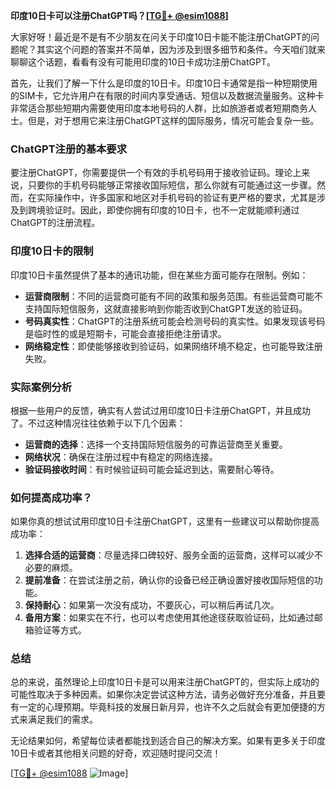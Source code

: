 **印度10日卡可以注册ChatGPT吗？[[TG💪+ @esim1088](https://t.me/s/esim1088)]**

大家好呀！最近是不是有不少朋友在问关于印度10日卡能不能注册ChatGPT的问题呢？其实这个问题的答案并不简单，因为涉及到很多细节和条件。今天咱们就来聊聊这个话题，看看有没有可能用印度的10日卡成功注册ChatGPT。

首先，让我们了解一下什么是印度的10日卡。印度10日卡通常是指一种短期使用的SIM卡，它允许用户在有限的时间内享受通话、短信以及数据流量服务。这种卡非常适合那些短期内需要使用印度本地号码的人群，比如旅游者或者短期商务人士。但是，对于想用它来注册ChatGPT这样的国际服务，情况可能会复杂一些。

### ChatGPT注册的基本要求

要注册ChatGPT，你需要提供一个有效的手机号码用于接收验证码。理论上来说，只要你的手机号码能够正常接收国际短信，那么你就有可能通过这一步骤。然而，在实际操作中，许多国家和地区对手机号码的验证有更严格的要求，尤其是涉及到跨境验证时。因此，即使你拥有印度的10日卡，也不一定就能顺利通过ChatGPT的注册流程。

### 印度10日卡的限制

印度10日卡虽然提供了基本的通讯功能，但在某些方面可能存在限制。例如：

- **运营商限制**：不同的运营商可能有不同的政策和服务范围。有些运营商可能不支持国际短信服务，这就直接影响到你能否收到ChatGPT发送的验证码。
- **号码真实性**：ChatGPT的注册系统可能会检测号码的真实性。如果发现该号码是临时性的或是短期卡，可能会直接拒绝注册请求。
- **网络稳定性**：即使能够接收到验证码，如果网络环境不稳定，也可能导致注册失败。

### 实际案例分析

根据一些用户的反馈，确实有人尝试过用印度10日卡注册ChatGPT，并且成功了。不过这种情况往往依赖于以下几个因素：

- **运营商的选择**：选择一个支持国际短信服务的可靠运营商至关重要。
- **网络状况**：确保在注册过程中有稳定的网络连接。
- **验证码接收时间**：有时候验证码可能会延迟到达，需要耐心等待。

### 如何提高成功率？

如果你真的想试试用印度10日卡注册ChatGPT，这里有一些建议可以帮助你提高成功率：

1. **选择合适的运营商**：尽量选择口碑较好、服务全面的运营商，这样可以减少不必要的麻烦。
2. **提前准备**：在尝试注册之前，确认你的设备已经正确设置好接收国际短信的功能。
3. **保持耐心**：如果第一次没有成功，不要灰心，可以稍后再试几次。
4. **备用方案**：如果实在不行，也可以考虑使用其他途径获取验证码，比如通过邮箱验证等方式。

### 总结

总的来说，虽然理论上印度10日卡是可以用来注册ChatGPT的，但实际上成功的可能性取决于多种因素。如果你决定尝试这种方法，请务必做好充分准备，并且要有一定的心理预期。毕竟科技的发展日新月异，也许不久之后就会有更加便捷的方式来满足我们的需求。

无论结果如何，希望每位读者都能找到适合自己的解决方案。如果有更多关于印度10日卡或者其他相关问题的好奇，欢迎随时提问交流！

[[TG💪+ @esim1088](https://t.me/s/esim1088) ![Image](https://i.postimg.cc/4NQfJmqS/Snipaste-2025-05-13-00-14-12.png)]